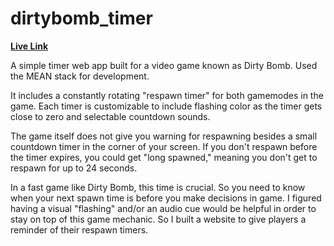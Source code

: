 # dirtybomb_timer
**[Live Link](https://db-timer.herokuapp.com/)**

A simple timer web app built for a video game known as Dirty Bomb. Used the MEAN stack for development.

It includes a constantly rotating "respawn timer" for both gamemodes in the game.
Each timer is customizable to include flashing color as the timer gets close to zero and selectable countdown sounds.

The game itself does not give you warning for respawning besides a small countdown timer in the corner of your screen.
If you don't respawn before the timer expires, you could get "long spawned," meaning you don't get to respawn for up to 24 seconds.

In a fast game like Dirty Bomb, this time is crucial. So you need to know when your next spawn time is before you make decisions in game.
I figured having a visual "flashing" and/or an audio cue would be helpful in order to stay on top of this game mechanic. So I built a website to give players a reminder of their respawn timers.
